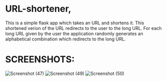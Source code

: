 # URL-shortener,

This is a simple flask app which takes an URL and shortens it. This shortened verion of the URL redirects to the user to the long URL.
For each long URL given by the user the application randomly generates an alphabetical combination which redirects to the long URL.

# SCREENSHOTS:

![Screenshot (47)](https://user-images.githubusercontent.com/82393502/185047219-5e035f12-a120-42d5-9db3-f270c416299a.png)
![Screenshot (49)](https://user-images.githubusercontent.com/82393502/185048212-0b2fa244-b111-48a9-ad23-e6108e1032ac.png)
![Screenshot (50)](https://user-images.githubusercontent.com/82393502/185048258-1cadc1c7-239e-43f3-8cac-2fb26d3b8c1a.png)
